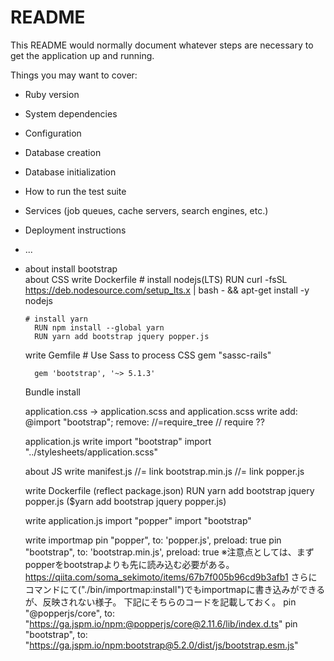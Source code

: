# README

This README would normally document whatever steps are necessary to get the
application up and running.

Things you may want to cover:

* Ruby version

* System dependencies

* Configuration

* Database creation

* Database initialization

* How to run the test suite

* Services (job queues, cache servers, search engines, etc.)

* Deployment instructions

* ...

* about install bootstrap  
  about CSS
    write Dockerfile
      # install nodejs(LTS)
        RUN curl -fsSL https://deb.nodesource.com/setup_lts.x | bash - && apt-get install -y nodejs

      # install yarn
        RUN npm install --global yarn
        RUN yarn add bootstrap jquery popper.js
  
    write Gemfile
      # Use Sass to process CSS
        gem "sassc-rails"

        gem 'bootstrap', '~> 5.1.3'

    Bundle install 

    application.css → application.scss and application.scss write
      add: 
        @import "bootstrap";
      remove:
        //=require_tree
        // require ??

    application.js write
      import "bootstrap"
      import "../stylesheets/application.scss"

  about JS
    write manifest.js
      //= link bootstrap.min.js
      //= link popper.js
    
    write Dockerfile (reflect package.json)
      RUN yarn add bootstrap jquery popper.js ($yarn add bootstrap jquery popper.js)
      
    write application.js
      import "popper"
      import "bootstrap"

    write importmap
      pin "popper", to: 'popper.js', preload: true
      pin "bootstrap", to: 'bootstrap.min.js', preload: true
        ※注意点としては、まずpopperをbootstrapよりも先に読み込む必要がある。
        https://qiita.com/soma_sekimoto/items/67b7f005b96cd9b3afb1
        さらにコマンドにて("./bin/importmap:install")でもimportmapに書き込みができるが、反映されない様子。
        下記にそちらのコードを記載しておく。
          pin "@popperjs/core", to: "https://ga.jspm.io/npm:@popperjs/core@2.11.6/lib/index.d.ts"
          pin "bootstrap", to: "https://ga.jspm.io/npm:bootstrap@5.2.0/dist/js/bootstrap.esm.js"
